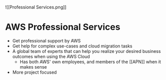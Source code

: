 ![[Professional Services.png]]
# AWS Professional Services
- Get professional support by AWS
- Get help for complex use-cases and cloud migration tasks
- A global team of experts that can help you realize your desired business outcomes when using the AWS Cloud
	- Has both AWS' own employees, and members of the [[APN]] when it makes sense
- More project focused

